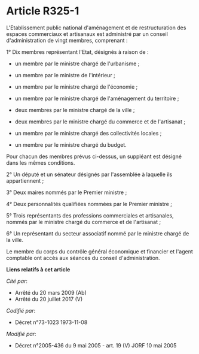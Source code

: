 # Article R325-1

L'Etablissement public national d'aménagement et de restructuration des espaces commerciaux et artisanaux est administré par
un conseil d'administration de vingt membres, comprenant :

1° Dix membres représentant l'Etat, désignés à raison de :

- un membre par le ministre chargé de l'urbanisme ;

- un membre par le ministre de l'intérieur ;

- un membre par le ministre chargé de l'économie ;

- un membre par le ministre chargé de l'aménagement du territoire ;

- deux membres par le ministre chargé de la ville ;

- deux membres par le ministre chargé du commerce et de l'artisanat ;

- un membre par le ministre chargé des collectivités locales ;

- un membre par le ministre chargé du budget.

Pour chacun des membres prévus ci-dessus, un suppléant est désigné dans les mêmes conditions.

2° Un député et un sénateur désignés par l'assemblée à laquelle ils appartiennent ;

3° Deux maires nommés par le Premier ministre ;

4° Deux personnalités qualifiées nommées par le Premier ministre ;

5° Trois représentants des professions commerciales et artisanales, nommés par le ministre chargé du commerce et de
l'artisanat ;

6° Un représentant du secteur associatif nommé par le ministre chargé de la ville.

Le membre du corps du contrôle général économique et financier et l'agent comptable ont accès aux séances du conseil
d'administration.

**Liens relatifs à cet article**

_Cité par_:

  - Arrêté du 20 mars 2009 (Ab)
  - Arrêté du 20 juillet 2017 (V)

_Codifié par_:

  - Décret n°73-1023 1973-11-08

_Modifié par_:

  - Décret n°2005-436 du 9 mai 2005 - art. 19 (V) JORF 10 mai 2005
